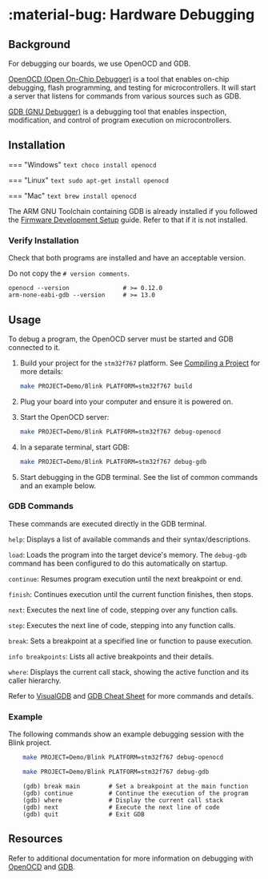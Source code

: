 # :material-bug: Hardware Debugging

## Background

For debugging our boards, we use OpenOCD and GDB.

[OpenOCD (Open On-Chip Debugger)](https://openocd.org/) is a tool that enables on-chip debugging, flash programming, and testing for microcontrollers. It will start a server that listens for commands from various sources such as GDB.

[GDB (GNU Debugger)](https://www.sourceware.org/gdb/) is a debugging tool that enables inspection, modification, and control of program execution on microcontrollers.

## Installation

=== "Windows"
    ```text
    choco install openocd
    ```

=== "Linux"
    ```text
    sudo apt-get install openocd
    ```

=== "Mac"
    ```text
    brew install openocd
    ```

The ARM GNU Toolchain containing GDB is already installed if you followed the [Firmware Development Setup](../firmware/dev-setup/index.md) guide. Refer to that if it is not installed.

### Verify Installation

Check that both programs are installed and have an acceptable version.

Do not copy the `# version comments`.

```text
openocd --version               # >= 0.12.0
arm-none-eabi-gdb --version     # >= 13.0
```

## Usage

To debug a program, the OpenOCD server must be started and GDB connected to it.

1. Build your project for the `stm32f767` platform. See [Compiling a Project](../firmware/compile-project.md) for more details:

    ```bash
    make PROJECT=Demo/Blink PLATFORM=stm32f767 build
    ```

2. Plug your board into your computer and ensure it is powered on.

3. Start the OpenOCD server:

    ```bash
    make PROJECT=Demo/Blink PLATFORM=stm32f767 debug-openocd
    ```

4. In a separate terminal, start GDB:

    ```bash
    make PROJECT=Demo/Blink PLATFORM=stm32f767 debug-gdb
    ```

5. Start debugging in the GDB terminal. See the list of common commands and an example below.

### GDB Commands

These commands are executed directly in the GDB terminal.

`help`: Displays a list of available commands and their syntax/descriptions.

`load`: Loads the program into the target device's memory. The `debug-gdb` command has been configured to do this automatically on startup.

`continue`: Resumes program execution until the next breakpoint or end.

`finish`: Continues execution until the current function finishes, then stops.

`next`: Executes the next line of code, stepping over any function calls.

`step`: Executes the next line of code, stepping into any function calls.

`break`: Sets a breakpoint at a specified line or function to pause execution.

`info breakpoints`: Lists all active breakpoints and their details.

`where`: Displays the current call stack, showing the active function and its caller hierarchy.

Refer to [VisualGDB](https://visualgdb.com/gdbreference/commands/) and [GDB Cheat Sheet](https://darkdust.net/files/GDB%20Cheat%20Sheet.pdf) for more commands and details.

### Example

The following commands show an example debugging session with the Blink project.

```bash
    make PROJECT=Demo/Blink PLATFORM=stm32f767 debug-openocd
```

```bash
    make PROJECT=Demo/Blink PLATFORM=stm32f767 debug-gdb
```

```text
    (gdb) break main        # Set a breakpoint at the main function
    (gdb) continue          # Continue the execution of the program
    (gdb) where             # Display the current call stack
    (gdb) next              # Execute the next line of code
    (gdb) quit              # Exit GDB
```

## Resources

Refer to additional documentation for more information on debugging with [OpenOCD](https://openocd.org/doc/html/index.html) and [GDB](https://sourceware.org/gdb/current/onlinedocs/gdb/).
